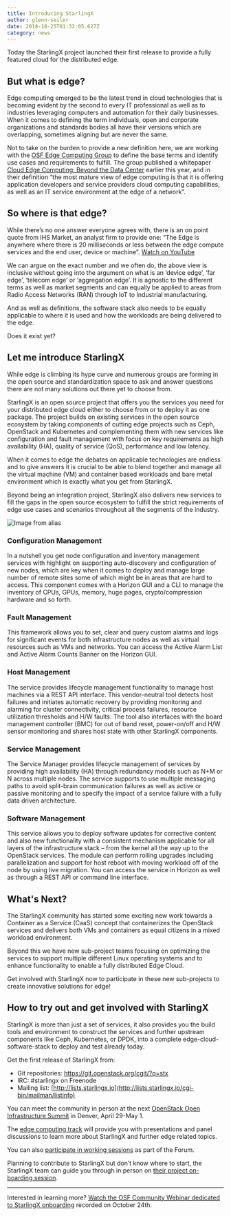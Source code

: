```yaml
---
title: Introducing StarlingX
author: glenn-seiler
date: 2018-10-25T01:32:05.627Z
category: news
---
```

Today the StarlingX project launched their first release to provide a fully featured cloud for the distributed edge.<!-- more -->

## But what is edge?

Edge computing emerged to be the latest trend in cloud technologies that is becoming evident by the second to every IT professional as well as to industries leveraging computers and automation for their daily businesses. When it comes to defining the term individuals, open and corporate organizations and standards bodies all have their versions which are overlapping, sometimes aligning but are never the same.

Not to take on the burden to provide a new definition here, we are working with the [OSF Edge Computing Group](https://wiki.openstack.org/wiki/Edge_Computing_Group) to define the base terms and identify use cases and requirements to fulfill. The group published a whitepaper [Cloud Edge Computing: Beyond the Data Center](https://www.openstack.org/edge-computing/cloud-edge-computing-beyond-the-data-center?lang=en_US) earlier this year, and in their definition “the most mature view of edge computing is that it is offering application developers and service providers cloud computing capabilities, as well as an IT service environment at the edge of a network”.

## So where is that edge?

While there’s no one answer everyone agrees with, there is an on point quote from IHS Market, an analyst firm to provide one: “The Edge is anywhere where there is 20 milliseconds or less between the edge compute services and the end user, device or machine”. [Watch on YouTube](https://www.youtube.com/watch?v=Ckx-lmjZ72U)

We can argue on the exact number and we often do, the above view is inclusive without going into the argument on what is an ‘device edge’, ‘far edge’, ‘telecom edge’ or ‘aggregation edge’. It is agnostic to the different terms as well as market segments and can equally be applied to areas from Radio Access Networks (RAN) through IoT to Industrial manufacturing.

And as well as definitions, the software stack also needs to be equally applicable to where it is used and how the workloads are being delivered to the edge.

Does it exist yet?

## Let me introduce StarlingX

While edge is climbing its hype curve and numerous groups are forming in the open source and standardization space to ask and answer questions there are not many solutions out there yet to choose from.

StarlingX is an open source project that offers you the services you need for your distributed edge cloud either to choose from or to deploy it as one package. The project builds on existing services in the open source ecosystem by taking components of cutting edge projects such as Ceph, OpenStack and Kubernetes and complementing them with new services like configuration and fault management with focus on key requirements as high availability (HA), quality of service (QoS), performance and low latency.

When it comes to edge the debates on applicable technologies are endless and to give answers it is crucial to be able to blend together and manage all the virtual machine (VM) and container based workloads and bare metal environment which is exactly what you get from StarlingX.

Beyond being an integration project, StarlingX also delivers new services to fill the gaps in the open source ecosystem to fulfill the strict requirements of edge use cases and scenarios throughout all the segments of the industry.

![Image from alias](/images/StarlingX_Diagram_SimplifiedArchitecture.jpg "StarlingX architecture")

### Configuration Management

In a nutshell you get node configuration and inventory management services with highlight on supporting auto-discovery and configuration of new nodes, which are key when it comes to deploy and manage large number of remote sites some of which might be in areas that are hard to access. This component comes with a Horizon GUI and a CLI to manage the inventory of CPUs, GPUs, memory, huge pages, crypto/compression hardware and so forth.

### Fault Management

This framework allows you to set, clear and query custom alarms and logs for significant events for both infrastructure nodes as well as virtual resources such as VMs and networks. You can access the Active Alarm List and Active Alarm Counts Banner on the Horizon GUI.

### Host Management

The service provides lifecycle management functionality to manage host machines via a REST API interface. This vendor-neutral tool detects host failures and initiates automatic recovery by providing monitoring and alarming for cluster connectivity, critical process failures, resource utilization thresholds and H/W faults. The tool also interfaces with the board management controller (BMC) for out of band reset, power-on/off and H/W sensor monitoring and shares host state with other StarlingX components.

### Service Management

The Service Manager provides lifecycle management of services by providing high availability (HA) through redundancy models such as N+M or N across multiple nodes. The service supports to use multiple messaging paths to avoid split-brain communication failures as well as active or passive monitoring and to specify the impact of a service failure with a fully data driven architecture.

### Software Management

This service allows you to deploy software updates for corrective content and also new functionality with a consistent mechanism applicable for all layers of the infrastructure stack – from the kernel all the way up to the OpenStack services. The module can perform rolling upgrades including parallelization and support for host reboot with moving workload off of the node by using live migration. You can access the service in Horizon as well as through a REST API or command line interface.

## What's Next?

The StarlingX community has started some exciting new work towards a Container as a Service (CaaS) concept that containerizes the OpenStack services and delivers both VMs and containers as equal citizens in a mixed workload environment.

Beyond this we have new sub-project teams focusing on optimizing the services to support multiple different Linux operating systems and to enhance functionality to enable a fully distributed Edge Cloud.

Get involved with StarlingX now to participate in these new sub-projects to create innovative solutions for edge!

## How to try out and get involved with StarlingX

StarlingX is more than just a set of services, it also provides you the build tools and environment to construct the services and further upstream components like Ceph, Kubernetes, or DPDK, into a complete edge-cloud-software-stack to deploy and test already today.

Get the first release of StarlingX from:

* Git repositories: <https://git.openstack.org/cgit/?q=stx>
* IRC: #starlingx on Freenode
* Mailing list: [http://lists.starlingx.io](http://lists.starlingx.io/cgi-bin/mailman/listinfo)

You can meet the community in person at the next [OpenStack Open Infrastructure Summit](https://www.openstack.org/summit/denver-2019/) in Denver, April 29-May 1.

The [edge computing track](https://www.openstack.org/summit/berlin-2018/summit-schedule/#day=2018-11-13&tracks=248) will provide you with presentations and panel discussions to learn more about StarlingX and further edge related topics.

You can also [participate in working sessions](https://www.openstack.org/summit/berlin-2018/summit-schedule/#day=2018-11-13&recorded=false&track_groups=86) as part of the Forum.

Planning to contribute to StarlingX but don’t know where to start, the StarlingX team can guide you through in person on [their project on-boarding session](https://www.openstack.org/summit/berlin-2018/summit-schedule/events/22851/starlingx-project-onboarding).

- - -

Interested in learning more? [Watch the OSF Community Webinar dedicated to StarlingX onboarding](https://www.youtube.com/watch?v=G9uwGnKD6tM&t) recorded on October 24th.
